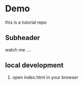 # Demo
this is a tutorial repo

## Subheader

watch me ....

## local development

1. open index.html in your browser